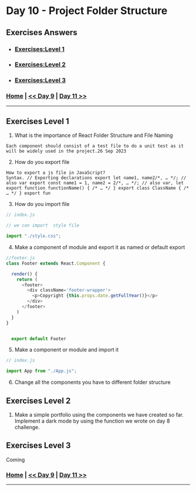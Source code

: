# Day 10 -  Project Folder Structure

## Exercises Answers

- ### [Exercises:Level 1](#exercises-level-1)
- ### [Exercises:Level 2](#exercises-level-2)
- ### [Exercises:Level 3](#exercises-level-3)

### [Home](../README.md) | [<< Day 9](./day_09.md) | [Day 11 >>](./day_11.md/) <hr>


## Exercises Level 1

1. What is the importance of React Folder Structure and File Naming
```
Each component should consist of a test file to do a unit test as it will be widely used in the project.26 Sep 2023
```
2. How do you export file
```
How to export a js file in JavaScript?
Syntax. // Exporting declarations export let name1, name2/*, … */; // also var export const name1 = 1, name2 = 2/*, … */; // also var, let export function functionName() { /* … */ } export class ClassName { /* … */ } export fun
```
3. How do you  import file
```js 
// index.js

// we can import  style file 

import "./style.css";
```
4. Make a component of module and export it as named or default export
```js
//footer.js
class Footer extends React.Component {

  render() {
    return (
      <footer>
        <div className='footer-wrapper'>
          <p>Copyright {this.props.date.getFullYear()}</p>
        </div>
      </footer>
    )
  }
}


  export default Footer
```
5. Make a component or module and import it
```js
// index.js

import App from "./App.js";

```
6. Change all the components you have to different folder structure

## Exercises Level 2

1. Make a simple portfolio using the components we have created so far. Implement a dark mode by using the function we wrote on day 8 challenge.

## Exercises Level 3

Coming



### [Home](../README.md) | [<< Day 9](./day_09.md) | [Day 11 >>](./day_11.md/) <hr>
